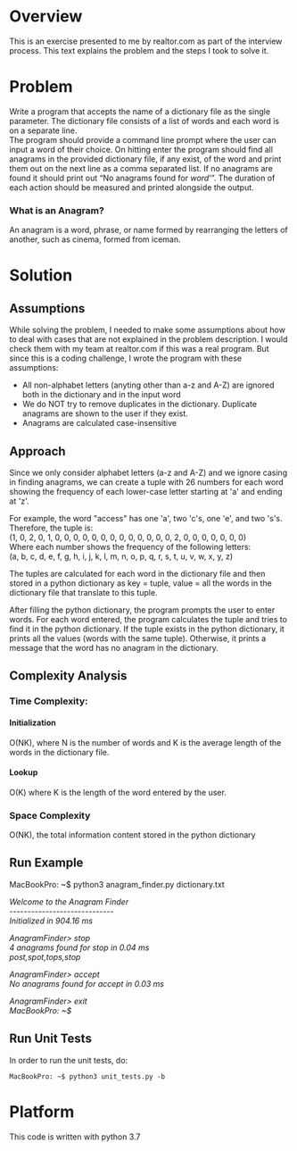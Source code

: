 # Overview
This is an exercise presented to me by realtor.com as part of the interview process. This text explains the problem and the steps I took to solve it.

# Problem
Write a program that accepts the name of a dictionary file as the single parameter. The dictionary file consists of a list of words and each word is on a separate line. <br />
The program should provide a command line prompt where the user can input a word of their choice. On hitting enter the program should find all anagrams in the provided dictionary file, if any exist, of the word and print them out on the next line as a comma separated list. If no anagrams are found it should print out “No anagrams found for _word_'”. The duration of each action should be measured and printed alongside the output.


### What is an Anagram?
An anagram is a word, phrase, or name formed by rearranging the letters of another, such as cinema, formed from iceman.

# Solution
## Assumptions
While solving the problem, I needed to make some assumptions about how to deal with cases that are not explained in the problem description. I would check them with my team at realtor.com if this was a real program. But since this is a coding challenge, I wrote the program with these assumptions:

- All non-alphabet letters (anyting other than a-z and A-Z) are ignored both in the dictionary and in the input word
- We do NOT try to remove duplicates in the dictionary. Duplicate anagrams are shown to the user if they exist.
- Anagrams are calculated case-insensitive

## Approach
Since we only consider alphabet letters (a-z and A-Z) and we ignore casing in finding anagrams, we can create a tuple with 26 numbers for each word showing the frequency of each lower-case letter starting at 'a' and ending at 'z'. <br />

For example, the word "access" has one 'a', two 'c's, one 'e', and two 's's. Therefore, the tuple is:<br />
(1, 0, 2, 0, 1, 0, 0, 0, 0, 0, 0, 0, 0, 0, 0, 0, 0, 0, 2, 0, 0, 0, 0, 0, 0, 0)<br />
Where each number shows the frequency of the following letters:<br />
(a, b, c, d, e, f, g, h, i, j, k, l, m, n, o, p, q, r, s, t, u, v, w, x, y, z)

The tuples are calculated for each word in the dictionary file and then stored in a python dictionary as key = tuple, value = all the words in the dictionary file that translate to this tuple.

After filling the python dictionary, the program prompts the user to enter words. For each word entered, the program calculates the tuple and tries to find it in the python dictionary. If the tuple exists in the python dictionary, it prints all the values (words with the same tuple). Otherwise, it prints a message that the word has no anagram in the dictionary.

## Complexity Analysis
### Time Complexity:
#### Initialization
O(NK), where N is the number of words and K is the average length of the words in the dictionary file.

#### Lookup
O(K) where K is the length of the word entered by the user.

### Space Complexity
O(NK), the total information content stored in the python dictionary

## Run Example
MacBookPro: ~$ python3 anagram_finder.py dictionary.txt

*Welcome to the Anagram Finder*<br />
*-----------------------------*<br />
*Initialized in 904.16 ms*

*AnagramFinder> stop*<br />
*4 anagrams found for stop in 0.04 ms*<br />
*post,spot,tops,stop*

*AnagramFinder> accept*<br />
*No anagrams found for accept in 0.03 ms*

*AnagramFinder> exit*<br />
*MacBookPro: ~$*

## Run Unit Tests
In order to run the unit tests, do:<br />

```MacBookPro: ~$ python3 unit_tests.py -b```

# Platform
This code is written with python 3.7
